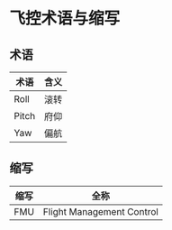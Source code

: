# 飞控术语与缩写
## 术语
|  术语  | 含义 |
| ----- | --- |
| Roll  | 滚转 |
| Pitch | 府仰 |
| Yaw   | 偏航 |
## 缩写
| 缩写 |           全称            |
| --- | ------------------------- |
| FMU | Flight Management Control |